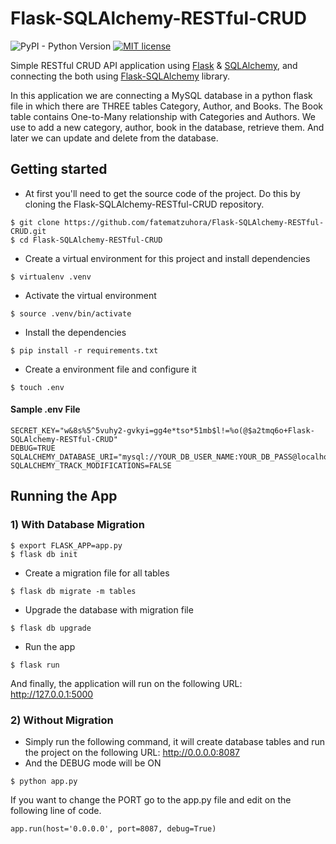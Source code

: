 # Flask-SQLAlchemy-RESTful-CRUD
![PyPI - Python Version](https://img.shields.io/pypi/pyversions/Django.svg) [![MIT license](https://img.shields.io/badge/license-MIT-brightgreen.svg)](https://github.com/fatematzuhora/Flask-SQLAlchemy-RESTful-CRUD)

Simple RESTful CRUD API application using [Flask](http://flask.pocoo.org) & [SQLAlchemy](http://www.sqlalchemy.org), and connecting the both using [Flask-SQLAlchemy](http://flask-sqlalchemy.pocoo.org) library.

In this application we are connecting a MySQL database in a python flask file in which there are THREE tables Category, Author, and Books. The Book table contains One-to-Many relationship with Categories and Authors. We use to add a new category, author, book in the database, retrieve them. And later we can update and delete from the database.



## Getting started
* At first you'll need to get the source code of the project. Do this by cloning the Flask-SQLAlchemy-RESTful-CRUD repository.
```
$ git clone https://github.com/fatematzuhora/Flask-SQLAlchemy-RESTful-CRUD.git
$ cd Flask-SQLAlchemy-RESTful-CRUD
```

* Create a virtual environment for this project and install dependencies
```
$ virtualenv .venv
```

* Activate the virtual environment
```
$ source .venv/bin/activate
```

* Install the dependencies
```
$ pip install -r requirements.txt
```

* Create a environment file and configure it
```
$ touch .env
```

#### Sample .env File
```
SECRET_KEY="w&8s%5^5vuhy2-gvkyi=gg4e*tso*51mb$l!=%o(@$a2tmq6o+Flask-SQLAlchemy-RESTful-CRUD"
DEBUG=TRUE
SQLALCHEMY_DATABASE_URI="mysql://YOUR_DB_USER_NAME:YOUR_DB_PASS@localhost:3306/YOUR_DB_NAME"
SQLALCHEMY_TRACK_MODIFICATIONS=FALSE
```



## Running the App

### 1) With Database Migration

```
$ export FLASK_APP=app.py
$ flask db init
```

* Create a migration file for all tables
```
$ flask db migrate -m tables
```

* Upgrade the database with migration file
```
$ flask db upgrade
```

* Run the app
```
$ flask run
```

And finally, the application will run on the following URL: http://127.0.0.1:5000


### 2) Without Migration

* Simply run the following command, it will create database tables and run the project on the following URL: http://0.0.0.0:8087
* And the DEBUG mode will be ON

```
$ python app.py
```

If you want to change the PORT go to the app.py file and edit on the following line of code.
```
app.run(host='0.0.0.0', port=8087, debug=True)
```
